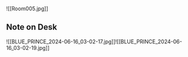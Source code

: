 ![[Room005.jpg]]

## Note on Desk
![[BLUE_PRINCE_2024-06-16_03-02-17.jpg]]![[BLUE_PRINCE_2024-06-16_03-02-19.jpg]]

